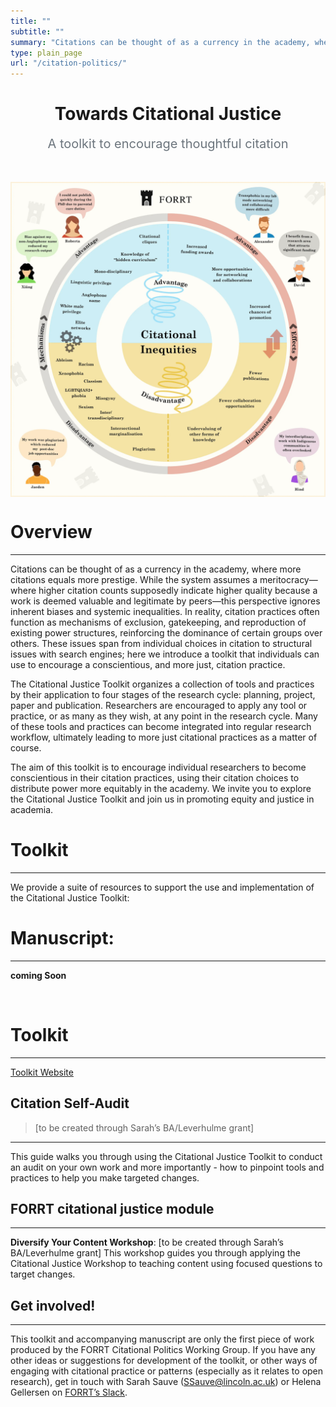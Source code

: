 ```yaml
---
title: ""
subtitle: ""
summary: "Citations can be thought of as a currency in the academy, where more citations equals more prestige. While the system assumes a meritocracy—where higher citation counts supposedly indicate higher quality because a work is deemed valuable and legitimate by peers—this perspective ignores inherent biases and systemic inequalities."
type: plain_page
url: "/citation-politics/"
---
```


<div style="text-align: center; margin: 2rem 0;">
  <h1>Towards Citational Justice</h1>
  <p style="font-size: 1.25rem; color: #6c757d; margin-top: 0.5rem;">
    A toolkit to encourage thoughtful citation
  </p>
</div>

<br>

<img src="./toolkit/v7final.webp" width=700px align="center"  alt="Citation Politics Toolkit" />

# Overview

---

Citations can be thought of as a currency in the academy, where more citations equals more prestige. While the system assumes a meritocracy—where higher citation counts supposedly indicate higher quality because a work is deemed valuable and legitimate by peers—this perspective ignores inherent biases and systemic inequalities. In reality, citation practices often function as mechanisms of exclusion, gatekeeping, and reproduction of existing power structures, reinforcing the dominance of certain groups over others. These issues span from individual choices in citation to structural issues with search engines; here we introduce a toolkit that individuals can use to encourage a conscientious, and more just, citation practice.

The Citational Justice Toolkit organizes a collection of tools and practices by their application to four stages of the research cycle: planning, project, paper and publication. Researchers are encouraged to apply any tool or practice, or as many as they wish, at any point in the research cycle. Many of these tools and practices can become integrated into regular research workflow, ultimately leading to more just citational practices as a matter of course.

The aim of this toolkit is to encourage individual researchers to become conscientious in their citation practices, using their citation choices to distribute power more equitably in the academy. We invite you to explore the Citational Justice Toolkit and join us in promoting equity and justice in academia.

# Toolkit

---

We provide a suite of resources to support the use and implementation of the Citational Justice Toolkit:

# Manuscript: 

---

**coming Soon**

<br>

# Toolkit

---

<a href="/citation-politics/toolkit/" class="btn btn-primary py-2 m-1 btn-lg" style="line-height:1;border-radius:6px">
  Toolkit Website
</a>


## Citation Self-Audit

> [to be created through Sarah’s BA/Leverhulme grant] 

---

This guide walks you through using the Citational Justice Toolkit to conduct an audit on your own work and more importantly - how to pinpoint tools and practices to help you make targeted changes.


## FORRT citational justice module

---

**Diversify Your Content Workshop**: [to be created through Sarah’s BA/Leverhulme grant] This workshop guides you through applying the Citational Justice Workshop to teaching content using focused questions to target changes.

## Get involved!

--- 

This toolkit and accompanying manuscript are only the first piece of work produced by the FORRT Citational Politics Working Group. If you have any other ideas or suggestions for development of the toolkit, or other ways of engaging with citational practice or patterns (especially as it relates to open research), get in touch with Sarah Sauve (SSauve@lincoln.ac.uk) or Helena Gellersen on [FORRT’s Slack](https://join.slack.com/t/forrt/shared_invite/enQtODMwODI0OTk4ODgzLTM0ZTQ3NDk5MzA1ZjBmNWJjYTVlN2Y2YTk0ZTJhYTY5NDliMDYzMjg2MWE0ZDRhOTY0ZDY3OTRlNDA4ODQ3NjQ).
